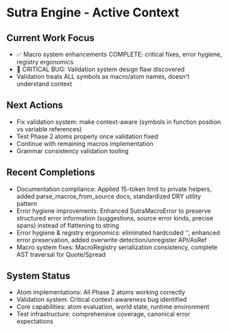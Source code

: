 # Sutra Engine - Active Context

## Current Work Focus

- ✅ Macro system enhancements COMPLETE: critical fixes, error hygiene, registry ergonomics
- 🐛 CRITICAL BUG: Validation system design flaw discovered
- Validation treats ALL symbols as macro/atom names, doesn't understand context

## Next Actions

- Fix validation system: make context-aware (symbols in function position vs variable references)
- Test Phase 2 atoms properly once validation fixed
- Continue with remaining macros implementation
- Grammar consistency validation tooling

## Recent Completions

- Documentation compliance: Applied 15-token limit to private helpers, added parse_macros_from_source docs, standardized DRY utility pattern
- Error hygiene improvements: Enhanced SutraMacroError to preserve structured error information (suggestions, source error kinds, precise spans) instead of flattening to string
- Error hygiene & registry ergonomics: eliminated hardcoded '<unknown>', enhanced error preservation, added overwrite detection/unregister API/AsRef<Path>
- Macro system fixes: MacroRegistry serialization consistency, complete AST traversal for Quote/Spread

## System Status

- Atom implementations: All Phase 2 atoms working correctly
- Validation system: Critical context-awareness bug identified
- Core capabilities: atom evaluation, world state, runtime environment
- Test infrastructure: comprehensive coverage, canonical error expectations
